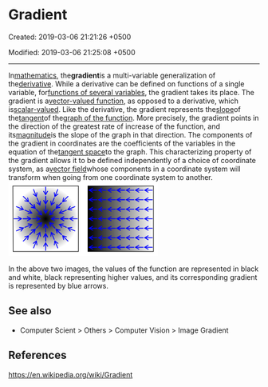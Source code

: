 # Gradient

Created: 2019-03-06 21:21:26 +0500

Modified: 2019-03-06 21:25:08 +0500

---

In[mathematics](https://en.wikipedia.org/wiki/Mathematics), the**gradient**is a multi-variable generalization of the[derivative](https://en.wikipedia.org/wiki/Derivative). While a derivative can be defined on functions of a single variable, for[functions of several variables](https://en.wikipedia.org/wiki/Function_of_several_variables), the gradient takes its place. The gradient is a[vector-valued function](https://en.wikipedia.org/wiki/Vector-valued_function), as opposed to a derivative, which is[scalar-valued](https://en.wikipedia.org/wiki/Scalar-valued_function).
Like the derivative, the gradient represents the[slope](https://en.wikipedia.org/wiki/Slope)of the[tangent](https://en.wikipedia.org/wiki/Tangent)of the[graph of the function](https://en.wikipedia.org/wiki/Graph_of_a_function). More precisely, the gradient points in the direction of the greatest rate of increase of the function, and its[magnitude](https://en.wikipedia.org/wiki/Magnitude_(mathematics))is the slope of the graph in that direction. The components of the gradient in coordinates are the coefficients of the variables in the equation of the[tangent space](https://en.wikipedia.org/wiki/Tangent_space)to the graph. This characterizing property of the gradient allows it to be defined independently of a choice of coordinate system, as a[vector field](https://en.wikipedia.org/wiki/Vector_field)whose components in a coordinate system will transform when going from one coordinate system to another.
![tttttt ](media/Gradient-image1.png)

In the above two images, the values of the function are represented in black and white, black representing higher values, and its corresponding gradient is represented by blue arrows.

## See also

- Computer Scient > Others > Computer Vision > Image Gradient

## References

<https://en.wikipedia.org/wiki/Gradient>
